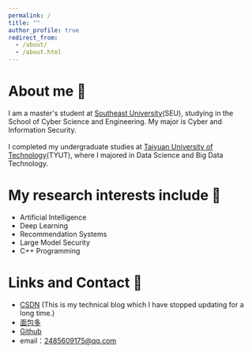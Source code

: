 ```yaml
---
permalink: /
title: ""
author_profile: true
redirect_from: 
  - /about/
  - /about.html
---
```





# About me :baby_chick:
I am a master's student at [Southeast University](https://www.seu.edu.cn/)(SEU), studying in the School of Cyber Science and Engineering. My major is Cyber and Information Security. <br><br>
I completed my undergraduate studies at [Taiyuan University of Technology](https://www.tyut.edu.cn/)(TYUT), where I majored in Data Science and Big Data Technology.

# My research interests include :rainbow:
* Artificial Intelligence
* Deep Learning
* Recommendation Systems
* Large Model Security
* C++ Programming

# Links and Contact :apple:
* [CSDN](https://blog.csdn.net/weixin_46803857?type=blog) (This is my technical blog which I have stopped updating for a long time.)
* [面包多](https://mbd.pub/o/author-aGublGxpbA==/work)
* [Github](https://github.com/cheeseguo)
* email：2485609175@qq.com


